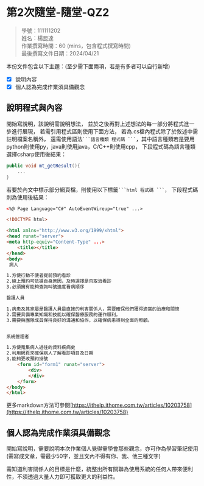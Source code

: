 # 第2次隨堂-隨堂-QZ2
>
>學號：111111202
><br />
>姓名：楊昆達
><br />
>作業撰寫時間：60 (mins，包含程式撰寫時間)
><br />
>最後撰寫文件日期：2024/04/21
>

本份文件包含以下主題：(至少需下面兩項，若是有多者可以自行新增)
- [x] 說明內容
- [x] 個人認為完成作業須具備觀念

## 說明程式與內容

開始寫說明，該說明需說明想法，
並於之後再對上述想法的每一部分將程式進一步進行展現，
若需引用程式區則使用下面方法，
若為.cs檔內程式除了於敘述中需註明檔案名稱外，
還需使用語法` ```語言種類 程式碼 ``` `，其中語言種類若是要用python則使用py，java則使用java，C/C++則使用cpp，
下段程式碼為語言種類選擇csharp使用後結果：

```csharp
public void mt_getResult(){
    ...
}
```

若要於內文中標示部分網頁檔，則使用以下標籤` ```html 程式碼 ``` `，
下段程式碼則為使用後結果：

```html
<%@ Page Language="C#" AutoEventWireup="true" ...>

<!DOCTYPE html>

<html xmlns="http://www.w3.org/1999/xhtml">
<head runat="server">
<meta http-equiv="Content-Type" ...>
    <title></title>
</head>
<body>
 病人

1.方便行動不便者提前預約看診
2.線上預約可依據自身原因，及時選擇是否取消看診
3.必須擁有能夠查詢叫號進度看病順序

醫護人員

1.病患及其家屬是醫護人員最直接的利害關係人，需要確保他們獲得適當的治療和關懷
2.需要具備專業知識和技能以確保醫療服務的運作順利。
3.需要與團隊成員保持良好的溝通和協作，以確保病患得到全面的照顧。


系統管理者

1.方便蒐集病人過往的資料疾病史
2.利用網頁來確保病人了解看診項目及日期
3.能夠更改預約掛號   
    <form id="form1" runat="server">
        <div>
        </div>
    </form>
</body>
</html>
```
更多markdown方法可參閱[https://ithelp.ithome.com.tw/articles/10203758](https://ithelp.ithome.com.tw/articles/10203758)

## 個人認為完成作業須具備觀念

開始寫說明，需要說明本次作業個人覺得需學會那些觀念，亦可作為學習筆記使用 (需寫成文章，需最少50字，並且文內不得有你、我、他三種文字)

需知道利害關係人的目標是什麼，統整出所有關聯為使用系統的任何人帶來便利性，不須透過大量人力即可獲取更大的利益性。